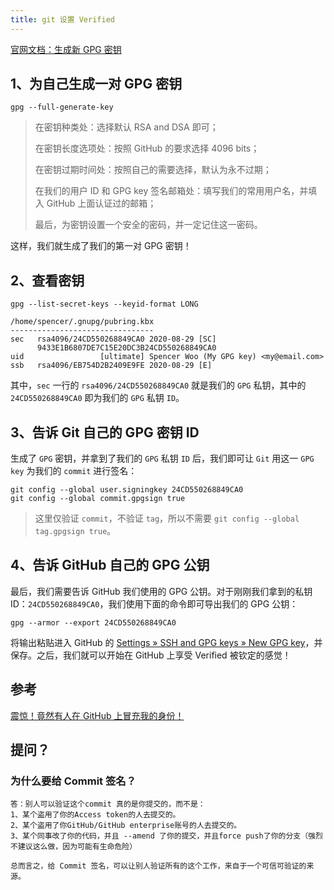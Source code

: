 ```yaml
---
title: git 设置 Verified
---
```


[官网文档：生成新 GPG 密钥](https://docs.github.com/zh/authentication/managing-commit-signature-verification/generating-a-new-gpg-key)

## 1、为自己生成一对 GPG 密钥

```
gpg --full-generate-key
```

> 在密钥种类处：选择默认 RSA and DSA 即可；
> 
>在密钥长度选项处：按照 GitHub 的要求选择 4096 bits；
> 
>在密钥过期时间处：按照自己的需要选择，默认为永不过期；
> 
>在我们的用户 ID 和 GPG key 签名邮箱处：填写我们的常用用户名，并填入 GitHub 上面认证过的邮箱；
> 
>最后，为密钥设置一个安全的密码，并一定记住这一密码。

这样，我们就生成了我们的第一对 GPG 密钥！

## 2、查看密钥

```
gpg --list-secret-keys --keyid-format LONG

/home/spencer/.gnupg/pubring.kbx
--------------------------------
sec   rsa4096/24CD550268849CA0 2020-08-29 [SC]
      9433E1B6807DE7C15E20DC3B24CD550268849CA0
uid                 [ultimate] Spencer Woo (My GPG key) <my@email.com>
ssb   rsa4096/EB754D2B2409E9FE 2020-08-29 [E]
```

其中，`sec` 一行的 `rsa4096/24CD550268849CA0` 就是我们的 `GPG` 私钥，其中的 `24CD550268849CA0` 即为我们的 `GPG` 私钥 `ID`。

## 3、告诉 Git 自己的 GPG 密钥 ID

生成了 `GPG` 密钥，并拿到了我们的 `GPG` 私钥 `ID` 后，我们即可让 `Git` 用这一 `GPG key` 为我们的 `commit` 进行签名：

```
git config --global user.signingkey 24CD550268849CA0
git config --global commit.gpgsign true
```

> 这里仅验证 `commit`，不验证 `tag`，所以不需要 `git config --global tag.gpgsign true`。

## 4、告诉 GitHub 自己的 GPG 公钥

最后，我们需要告诉 GitHub 我们使用的 GPG 公钥。对于刚刚我们拿到的私钥 ID：`24CD550268849CA0`，我们使用下面的命令即可导出我们的 GPG 公钥：

```
gpg --armor --export 24CD550268849CA0

```

将输出粘贴进入 GitHub 的 [Settings » SSH and GPG keys » New GPG key](https://github.com/settings/keys)，并保存。之后，我们就可以开始在 GitHub 上享受 Verified 被钦定的感觉！

## 参考

[震惊！竟然有人在 GitHub 上冒充我的身份！](https://spencer-blog-legacy.vercel.app/2020/08/wait-this-is-not-my-commit/)

## 提问？

### 为什么要给 Commit 签名？

```
答：别人可以验证这个commit 真的是你提交的，而不是：
1、某个盗用了你的Access token的人去提交的。
2、某个盗用了你GitHub/GitHub enterprise账号的人去提交的。
3、某个同事改了你的代码，并且 --amend 了你的提交，并且force push了你的分支（强烈不建议这么做，因为可能有生命危险）

总而言之，给 Commit 签名，可以让别人验证所有的这个工作，来自于一个可信可验证的来源。
```
